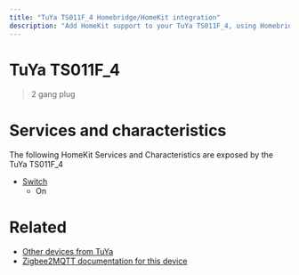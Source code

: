 ```yaml
---
title: "TuYa TS011F_4 Homebridge/HomeKit integration"
description: "Add HomeKit support to your TuYa TS011F_4, using Homebridge, Zigbee2MQTT and homebridge-z2m."
---
```

<!---
This file has been GENERATED using src/docgen/docgen.ts
DO NOT EDIT THIS FILE MANUALLY!
-->
# TuYa TS011F_4
> 2 gang plug


# Services and characteristics
The following HomeKit Services and Characteristics are exposed by
the TuYa TS011F_4

* [Switch](../../switch.md)
  * On


# Related
* [Other devices from TuYa](../index.md#tuya)
* [Zigbee2MQTT documentation for this device](https://www.zigbee2mqtt.io/devices/TS011F_4.html)